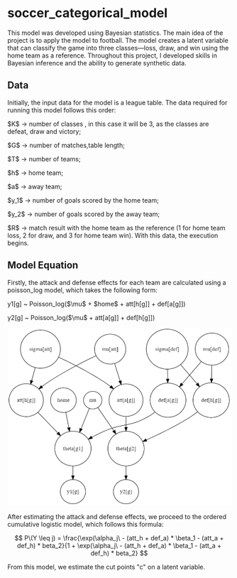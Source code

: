 # soccer_categorical_model

This model was developed using Bayesian statistics. The main idea of the project is to apply the model to football. The model creates a latent variable that can classify the game into three classes—loss, draw, and win using the home team as a reference. Throughout this project, I developed skills in Bayesian inference and the ability to generate synthetic data.

## Data
Initially, the input data for the model is a league table. The data required for running this model follows this order: 

$K\$ -> number of classes , in this case it will be 3, as the classes are defeat, draw and victory;

$G\$ -> number of matches,table length;

$T\$ -> number of teams;

$h\$ -> home team; 

$a\$ -> away team; 

$y_1\$ -> number of goals scored by the home team;

$y_2\$ -> number of goals scored by the away team; 

$R\$ -> match result with the home team as the reference (1 for home team loss, 2 for draw, and 3 for home team win). With this data, the execution begins.

## Model Equation

Firstly, the attack and defense effects for each team are calculated using a poisson_log model, which takes the following form:

y1[g] ~ Poisson_log($\mu\$ + $home\$ + att[h[g]] + def[a[g]])

y2[g] ~ Poisson_log($\mu\$ + att[a[g]] + def[h[g]])

<div style="text-align:center">
<img src="images/graphviz.png" alt="The directed acyclic graph (DAG) representation of the hierarchical model" width="600" height="400">
</div>

After estimating the attack and defense effects, we proceed to the ordered cumulative logistic model, which follows this formula:

$$
P\(Y \leq j) = \frac{\exp(\alpha_j\ - (att_h + def_a) * \beta_1 - (att_a + def_h) * beta_2}{1 + \exp(\alpha_j\ - (att_h + def_a) * \beta_1 - (att_a + def_h) * beta_2}
$$

From this model, we estimate the cut points "c" on a latent variable.
